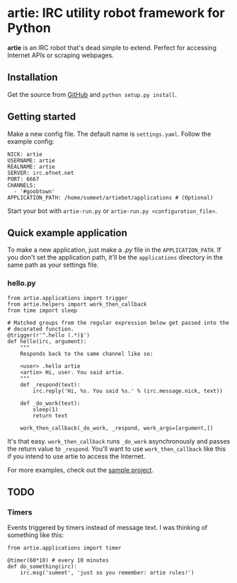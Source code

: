 # artie: IRC utility robot framework for Python

**artie** is an IRC robot that's dead simple to extend. Perfect for accessing
Internet APIs or scraping webpages.

## Installation

Get the source from [GitHub](http://github.com/sumeet/artie) and
`python setup.py install`.

## Getting started

Make a new config file. The default name is `settings.yaml`. Follow the
example config:

	NICK: artie
	USERNAME: artie
	REALNAME: artie
	SERVER: irc.efnet.net
	PORT: 6667
	CHANNELS:
	  - '#goobtown'
	APPLICATION_PATH: /home/sumeet/artiebot/applications # (Optional)

Start your bot with `artie-run.py` or `artie-run.py <configuration_file>`.

## Quick example application

To make a new application, just make a *.py* file in the `APPLICATION_PATH`.
If you don't set the application path, it'll be the `applications` directory
in the same path as your settings file.

### hello.py

	from artie.applications import trigger
	from artie.helpers import work_then_callback
	from time import sleep
	
	# Matched groups from the regular expression below get passed into the
	# decorated function.
	@trigger(r'^.hello (.*)$')
	def hello(irc, argument):
		"""
		Responds back to the same channel like so:
		
		<user> .hello artie
		<artie> Hi, user. You said artie.
		"""
		def _respond(text):
			irc.reply('Hi, %s. You said %s.' % (irc.message.nick, text))
		
		def _do_work(text):
			sleep(1)
			return text
		
		work_then_callback(_do_work, _respond, work_args=[argument,])

It's that easy. `work_then_callback` runs `_do_work` asynchronously and passes
the return value to `_respond`. You'll want to use `work_then_callback` like
this if you intend to use artie to access the Internet.

For more examples, check out the
[sample project](http://github.com/sumeet/artie/tree/master/example/).

## TODO

### Timers

Events triggered by timers instead of message text. I was thinking of
something like this:

	from artie.applications import timer
	
	@timer(60*10) # every 10 minutes
	def do_something(irc):
		irc.msg('sumeet', 'just so you remember: artie rules!')
